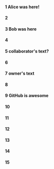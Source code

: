 #### 1 Alice was here!
#### 2
#### 3 Bob was here
#### 4
#### 5 collaborator's text?
#### 6
#### 7 owner's text
#### 8
#### 9 GitHub is awesome
#### 10
#### 11
#### 12
#### 13
#### 14
#### 15